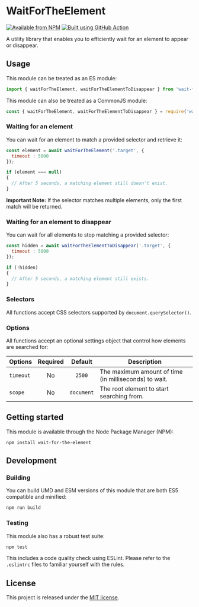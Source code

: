 # WaitForTheElement

[![Available from NPM](https://img.shields.io/npm/v/wait-for-the-element.svg?maxAge=900)](https://www.npmjs.com/package/wait-for-the-element)
[![Built using GitHub Action](https://github.com/lsphillips/WaitForTheElement/actions/workflows/build.yml/badge.svg?branch=master)](https://github.com/lsphillips/WaitForTheElement/actions)

A utility library that enables you to efficiently wait for an element to appear or disappear.

## Usage

This module can be treated as an ES module:

``` js
import { waitForTheElement, waitForTheElementToDisappear } from 'wait-for-the-element';
```

This module can also be treated as a CommonJS module:

``` js
const { waitForTheElement, waitForTheElementToDisappear } = require('wait-for-the-element');
```

### Waiting for an element

You can wait for an element to match a provided selector and retrieve it:

``` js
const element = await waitForTheElement('.target', {
  timeout : 5000
});

if (element === null)
{
  // After 5 seconds, a matching element still doesn't exist.
}
```

**Important Note:** If the selector matches multiple elements, only the first match will be returned.

### Waiting for an element to disappear

You can wait for all elements to stop matching a provided selector:

``` js
const hidden = await waitForTheElementToDisappear('.target', {
  timeout : 5000
});

if (!hidden)
{
  // After 5 seconds, a matching element still exists.
}
```

### Selectors

All functions accept CSS selectors supported by `document.querySelector()`.

### Options

All functions accept an optional settings object that control how elements are searched for:

| Options   | Required | Default    | Description                                           |
| --------- | :------: | :--------: | ----------------------------------------------------- |
| `timeout` | No       | `2500`     | The maximum amount of time (in milliseconds) to wait. |
| `scope`   | No       | `document` | The root element to start searching from.             |

## Getting started

This module is available through the Node Package Manager (NPM):

```
npm install wait-for-the-element
```

## Development

### Building

You can build UMD and ESM versions of this module that are both ES5 compatible and minified:

``` sh
npm run build
```

### Testing

This module also has a robust test suite:

``` sh
npm test
```

This includes a code quality check using ESLint. Please refer to the `.eslintrc` files to familiar yourself with the rules.

## License

This project is released under the [MIT license](LICENSE.txt).
